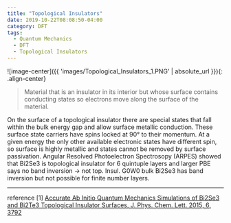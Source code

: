 ```yaml
---
title: "Topological Insulators"
date: 2019-10-22T08:08:50-04:00
category: DFT
tags:
  - Quantum Mechanics
  - DFT
  - Topological Insulators
---
```


![image-center]({{ 'images/Topological_Insulators_1.PNG' | absolute_url }}){: .align-center}

> Material that is an insulator in its interior but whose surface contains conducting states so electrons move along the surface of the material.  

On the surface of a topological insulator there are special states that fall within the bulk energy gap and allow surface metallic conduction.
These surface state carriers have spins locked at 90° to their momentum.
At a given energy the only other available electronic states have different spin, so surface is highly metallic and states cannot be removed by surface passivation.
Angular Resolved Photoelectron Spectrosopy (ARPES) showed that Bi2Se3 is topological insulator for 6 quintuple layers and larger PBE says no band inversion -> not top. 
Insul. G0W0 bulk Bi2Se3 has band inversion but not possible for finite number layers.

---
reference
[1] [Accurate Ab Initio Quantum Mechanics Simulations of Bi2Se3 and Bi2Te3 Topological Insulator Surfaces, J. Phys. Chem. Lett. 2015, 6, 3792](https://pubs.acs.org/doi/10.1021/acs.jpclett.5b01586)
